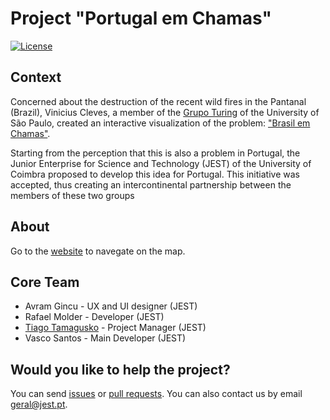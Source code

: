 # Project "Portugal em Chamas"

[![License](https://img.shields.io/badge/License-MIT-blue.svg)](LICENSE)

## Context

Concerned about the destruction of the recent wild fires in the Pantanal (Brazil), Vinicius Cleves, a member of the [Grupo Turing](https://github.com/GrupoTuring) of the University of São Paulo, created an interactive visualization of the problem: ["Brasil em Chamas"](https://vinicius-cleves.github.io/brasil-em-chamas/).

Starting from the perception that this is also a problem in Portugal, the Junior Enterprise for Science and Technology (JEST) of the University of Coimbra proposed to develop this idea for Portugal. This initiative was accepted, thus creating an intercontinental partnership between the members of these two groups

## About

Go to the [website](https://jest-uc.github.io/portugal-em-chamas/) to navegate on the map.

## Core Team

* Avram Gincu - UX and UI designer (JEST)
* Rafael Molder - Developer (JEST)
* [Tiago Tamagusko](https://github.com/tamagusko) - Project Manager (JEST)
* Vasco Santos - Main Developer (JEST)

## Would you like to help the project?

You can send [issues](https://github.com/jest-uc/portugal-em-chamas/issues) or [pull requests](https://github.com/jest-uc/portugal-em-chamas/pulls). You can also contact us by email geral@jest.pt.
